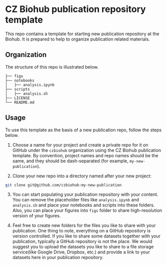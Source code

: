 # CZ Biohub publication repository template 

This repo contains a template for starting new publication repository at the Biohub. It is prepared 
to help to organize publication related materials.

## Organization
The structure of this repo is illustrated below.
```
├── figs 
├── notebooks                 
│   ├── analysis.ipynb
├── scripts                 
│   ├── analysis.sh
├── LICENSE
└── README.md
```

## Usage
To use this template as the basis of a new publication repo, follow the steps below.

1. Choose a name for your project and create a private repo for it on GitHub under the `czbiohub` organization
using the CZ Biohub publication template. By convention, project names and repo names should be the 
same, and they should be dash-separated (for example, `my-new-publication`).

2. Clone your new repo into a directory named after your new project:
```sh
git clone git@github.com/czbiohub:my-new-publication
```

3. You can start populating your publication repository with your content. You can remove the placeholder
files like `analysis.ipynb` and `analysis.sh` and place your notebooks and scripts into these folders. 
Also, you can place your figures into `figs` folder to share high-resolution version of your figures.

4. Feel free to create new folders for the files you like to share with your publication. One thing to 
note, everything on a GitHub repository is version controlled. If you like to share some datasets together
with your publication, typically a GitHub repository is not the place. We would suggest you to upload 
the datasets you like to share to a file storage service(like Google Drive, Dropbox, etc.) and provide a
link to your datasets here in your publication repository.


